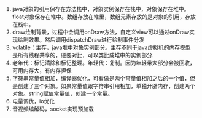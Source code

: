 1. java对象的引用保存在方法栈中，对象实例保存在栈中，对象保存在堆中。float对象保存在堆中。数组存放在堆里，数组元素存放的是对象的引用，存放在栈中。
2. draw绘制背景，过程中会调用onDraw方法，自定义view可以通过onDraw实现绘制效果。然后调用dispatchDraw进行绘制事件分发
3. volatile：主存，java堆中对象实例部分。主存不同于java虚拟机的内存模型 是所有线程共享的，硬要对比，可以类比成堆中的实例部分.
4. 老年代：标记清除和标记整理。年轻代：复制。因为年轻带大部分会被回收，可用内存大，有内存担保
5. 字符串常量值相加，编译器优化，可看做是两个常量值相加之后的一个值，但是创建了三个对象。如果常量值跟字符串引用相加，单独开辟内存，创建两个对象。string赋值常量值，创建一个常量。
6. 电量调优，io优化
6. 音视频编解码，socket实现预加载